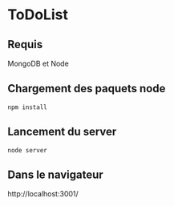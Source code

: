 # ToDoList

## Requis
MongoDB et Node

## Chargement des paquets node
```
npm install
```

## Lancement du server
```
node server
```

## Dans le navigateur
http://localhost:3001/



